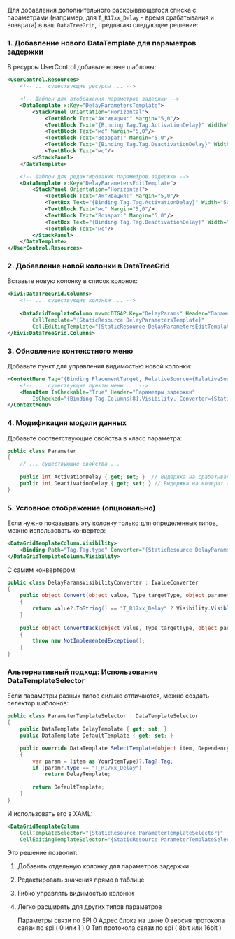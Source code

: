 Для добавления дополнительного раскрывающегося списка с параметрами (например, для `T_R17xx_Delay` - время срабатывания и возврата) в ваш `DataTreeGrid`, предлагаю следующее решение:

### 1. Добавление нового DataTemplate для параметров задержки
В ресурсы UserControl добавьте новые шаблоны:

```xml
<UserControl.Resources>
    <!-- ... существующие ресурсы ... -->

    <!-- Шаблон для отображения параметров задержки -->
    <DataTemplate x:Key="DelayParametersTemplate">
        <StackPanel Orientation="Horizontal">
            <TextBlock Text="Активация:" Margin="5,0"/>
            <TextBlock Text="{Binding Tag.Tag.ActivationDelay}" Width="50"/>
            <TextBlock Text="мс" Margin="5,0"/>
            <TextBlock Text="Возврат:" Margin="5,0"/>
            <TextBlock Text="{Binding Tag.Tag.DeactivationDelay}" Width="50"/>
            <TextBlock Text="мс"/>
        </StackPanel>
    </DataTemplate>

    <!-- Шаблон для редактирования параметров задержки -->
    <DataTemplate x:Key="DelayParametersEditTemplate">
        <StackPanel Orientation="Horizontal">
            <TextBlock Text="Активация:" Margin="5,0"/>
            <TextBox Text="{Binding Tag.Tag.ActivationDelay}" Width="50"/>
            <TextBlock Text="мс" Margin="5,0"/>
            <TextBlock Text="Возврат:" Margin="5,0"/>
            <TextBox Text="{Binding Tag.Tag.DeactivationDelay}" Width="50"/>
            <TextBlock Text="мс"/>
        </StackPanel>
    </DataTemplate>
</UserControl.Resources>
```

### 2. Добавление новой колонки в DataTreeGrid
Вставьте новую колонку в список колонок:

```xml
<kivi:DataTreeGrid.Columns>
    <!-- ... существующие колонки ... -->
    
    <DataGridTemplateColumn mvvm:DTGAP.Key="DelayParams" Header="Параметры задержки" Width="250"
        CellTemplate="{StaticResource DelayParametersTemplate}" 
        CellEditingTemplate="{StaticResource DelayParametersEditTemplate}"/>
</kivi:DataTreeGrid.Columns>
```

### 3. Обновление контекстного меню
Добавьте пункт для управления видимостью новой колонки:

```xml
<ContextMenu Tag="{Binding PlacementTarget, RelativeSource={RelativeSource Self}, Converter={StaticResource dtgac}}">
    <!-- ... существующие пункты меню ... -->
    <MenuItem IsCheckable="True" Header="Параметры задержки"
        IsChecked="{Binding Tag.Columns[8].Visibility, Converter={StaticResource vis2bool}, RelativeSource={RelativeSource AncestorType=ContextMenu}}"/>
</ContextMenu>
```

### 4. Модификация модели данных
Добавьте соответствующие свойства в класс параметра:

```csharp
public class Parameter
{
    // ... существующие свойства ...
    
    public int ActivationDelay { get; set; }  // Выдержка на срабатывание (мс)
    public int DeactivationDelay { get; set; } // Выдержка на возврат (мс)
}
```

### 5. Условное отображение (опционально)
Если нужно показывать эту колонку только для определенных типов, можно использовать конвертер:

```xml
<DataGridTemplateColumn.Visibility>
    <Binding Path="Tag.Tag.type" Converter="{StaticResource DelayParamsVisibilityConverter}"/>
</DataGridTemplateColumn.Visibility>
```

С самим конвертером:

```csharp
public class DelayParamsVisibilityConverter : IValueConverter
{
    public object Convert(object value, Type targetType, object parameter, CultureInfo culture)
    {
        return value?.ToString() == "T_R17xx_Delay" ? Visibility.Visible : Visibility.Collapsed;
    }
    
    public object ConvertBack(object value, Type targetType, object parameter, CultureInfo culture)
    {
        throw new NotImplementedException();
    }
}
```

### Альтернативный подход: Использование DataTemplateSelector
Если параметры разных типов сильно отличаются, можно создать селектор шаблонов:

```csharp
public class ParameterTemplateSelector : DataTemplateSelector
{
    public DataTemplate DelayTemplate { get; set; }
    public DataTemplate DefaultTemplate { get; set; }

    public override DataTemplate SelectTemplate(object item, DependencyObject container)
    {
        var param = (item as YourItemType)?.Tag?.Tag;
        if (param?.type == "T_R17xx_Delay")
            return DelayTemplate;
        
        return DefaultTemplate;
    }
}
```

И использовать его в XAML:

```xml
<DataGridTemplateColumn 
    CellTemplateSelector="{StaticResource ParameterTemplateSelector}"
    CellEditingTemplateSelector="{StaticResource ParameterTemplateSelector}"/>
```

Это решение позволит:
1. Добавить отдельную колонку для параметров задержки
2. Редактировать значения прямо в таблице
3. Гибко управлять видимостью колонки
4. Легко расширять для других типов параметров









      <ParameterSet>
        <ParameterSection>
          <Name name="local:SpiParameters">Параметры связи по SPI</Name>
          <Parameter ParameterId="0" type="std:INT">
            <Default>0</Default>
            <Name name="local:Id0">Адрес блока на шине</Name>
          </Parameter>
          <Parameter ParameterId="5" type="std:INT">
            <Default>0</Default>
            <Name name="local:Id5">версия протокола связи по spi ( 0 или 1 )</Name>
          </Parameter>
          <Parameter ParameterId="9" type="std:INT">
            <Default>0</Default>
            <Name name="local:Id9">Тип протокола связи по spi ( 8bit или 16bit )</Name>
          </Parameter>
        </ParameterSection>
      </ParameterSet>
    </Connector>
